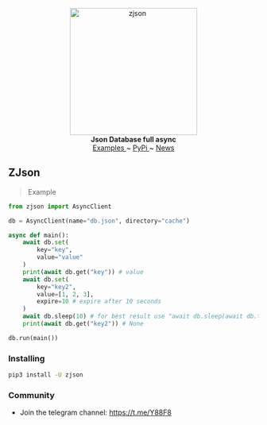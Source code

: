 <p align="center">
    <a href="https://github.com/x72x/zjson/">
        <img src="https://dev-zaiddev.pantheonsite.io/zaid/files/AgACAgIAAxkBAAILyWT_j6PAbt8P3F1JiqznohMs.jpg" alt="zjson" width="256">
    </a>
    <br>
    <b>Json Database full async</b>
    <br>
    <a href="https://github.com/x72x/zjson/tree/main/examples">
        Examples
    </a>
    ~
    <a href="https://pypi.org/project/zjson/">
        PyPi
    </a>
    ~
    <a href="https://t.me/Y88F8">
        News
    </a>
</p>

## ZJson

> Example

``` python
from zjson import AsyncClient

db = AsyncClient(name="db.json", directory="cache")

async def main():
    await db.set(
        key="key",
        value="value"
    )
    print(await db.get("key")) # value
    await db.set(
        key="key2",
        value=[1, 2, 3],
        expire=10 # expire after 10 seconds
    )
    await db.sleep(10) # for best result use "await db.sleep(await db.ttl("key2"))"
    print(await db.get("key2")) # None

db.run(main())
```

### Installing

``` bash
pip3 install -U zjson
```

### Community

- Join the telegram channel: https://t.me/Y88F8
